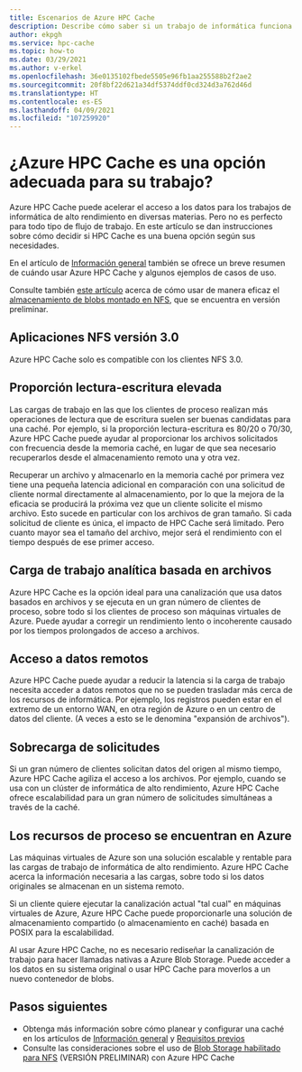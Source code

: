 ```yaml
---
title: Escenarios de Azure HPC Cache
description: Describe cómo saber si un trabajo de informática funciona bien con Azure HPC Cache
author: ekpgh
ms.service: hpc-cache
ms.topic: how-to
ms.date: 03/29/2021
ms.author: v-erkel
ms.openlocfilehash: 36e0135102fbede5505e96fb1aa255588b2f2ae2
ms.sourcegitcommit: 20f8bf22d621a34df5374ddf0cd324d3a762d46d
ms.translationtype: HT
ms.contentlocale: es-ES
ms.lasthandoff: 04/09/2021
ms.locfileid: "107259920"
---
```

# <a name="is-your-job-a-good-fit-for-azure-hpc-cache"></a>¿Azure HPC Cache es una opción adecuada para su trabajo?

Azure HPC Cache puede acelerar el acceso a los datos para los trabajos de informática de alto rendimiento en diversas materias. Pero no es perfecto para todo tipo de flujo de trabajo. En este artículo se dan instrucciones sobre cómo decidir si HPC Cache es una buena opción según sus necesidades.

En el artículo de [Información general](hpc-cache-overview.md) también se ofrece un breve resumen de cuándo usar Azure HPC Cache y algunos ejemplos de casos de uso.

Consulte también [este artículo](nfs-blob-considerations.md) acerca de cómo usar de manera eficaz el [almacenamiento de blobs montado en NFS](../storage/blobs/network-file-system-protocol-support.md), que se encuentra en versión preliminar.

## <a name="nfs-version-30-applications"></a>Aplicaciones NFS versión 3.0

Azure HPC Cache solo es compatible con los clientes NFS 3.0.

## <a name="high-read-to-write-ratio"></a>Proporción lectura-escritura elevada

Las cargas de trabajo en las que los clientes de proceso realizan más operaciones de lectura que de escritura suelen ser buenas candidatas para una caché. Por ejemplo, si la proporción lectura-escritura es 80/20 o 70/30, Azure HPC Cache puede ayudar al proporcionar los archivos solicitados con frecuencia desde la memoria caché, en lugar de que sea necesario recuperarlos desde el almacenamiento remoto una y otra vez.

Recuperar un archivo y almacenarlo en la memoria caché por primera vez tiene una pequeña latencia adicional en comparación con una solicitud de cliente normal directamente al almacenamiento, por lo que la mejora de la eficacia se producirá la próxima vez que un cliente solicite el mismo archivo. Esto sucede en particular con los archivos de gran tamaño. Si cada solicitud de cliente es única, el impacto de HPC Cache será limitado. Pero cuanto mayor sea el tamaño del archivo, mejor será el rendimiento con el tiempo después de ese primer acceso.

## <a name="file-based-analytic-workload"></a>Carga de trabajo analítica basada en archivos

Azure HPC Cache es la opción ideal para una canalización que usa datos basados en archivos y se ejecuta en un gran número de clientes de proceso, sobre todo si los clientes de proceso son máquinas virtuales de Azure. Puede ayudar a corregir un rendimiento lento o incoherente causado por los tiempos prolongados de acceso a archivos.

## <a name="remote-data-access"></a>Acceso a datos remotos

Azure HPC Cache puede ayudar a reducir la latencia si la carga de trabajo necesita acceder a datos remotos que no se pueden trasladar más cerca de los recursos de informática. Por ejemplo, los registros pueden estar en el extremo de un entorno WAN, en otra región de Azure o en un centro de datos del cliente. (A veces a esto se le denomina "expansión de archivos").

## <a name="heavy-request-load"></a>Sobrecarga de solicitudes

Si un gran número de clientes solicitan datos del origen al mismo tiempo, Azure HPC Cache agiliza el acceso a los archivos. Por ejemplo, cuando se usa con un clúster de informática de alto rendimiento, Azure HPC Cache ofrece escalabilidad para un gran número de solicitudes simultáneas a través de la caché.

## <a name="compute-resources-are-located-in-azure"></a>Los recursos de proceso se encuentran en Azure

Las máquinas virtuales de Azure son una solución escalable y rentable para las cargas de trabajo de informática de alto rendimiento. Azure HPC Cache acerca la información necesaria a las cargas, sobre todo si los datos originales se almacenan en un sistema remoto.

Si un cliente quiere ejecutar la canalización actual "tal cual" en máquinas virtuales de Azure, Azure HPC Cache puede proporcionarle una solución de almacenamiento compartido (o almacenamiento en caché) basada en POSIX para la escalabilidad.

Al usar Azure HPC Cache, no es necesario rediseñar la canalización de trabajo para hacer llamadas nativas a Azure Blob Storage. Puede acceder a los datos en su sistema original o usar HPC Cache para moverlos a un nuevo contenedor de blobs.

## <a name="next-steps"></a>Pasos siguientes

* Obtenga más información sobre cómo planear y configurar una caché en los artículos de [Información general](hpc-cache-overview.md) y [Requisitos previos](hpc-cache-prerequisites.md)
* Consulte las consideraciones sobre el uso de [Blob Storage habilitado para NFS](nfs-blob-considerations.md) (VERSIÓN PRELIMINAR) con Azure HPC Cache

